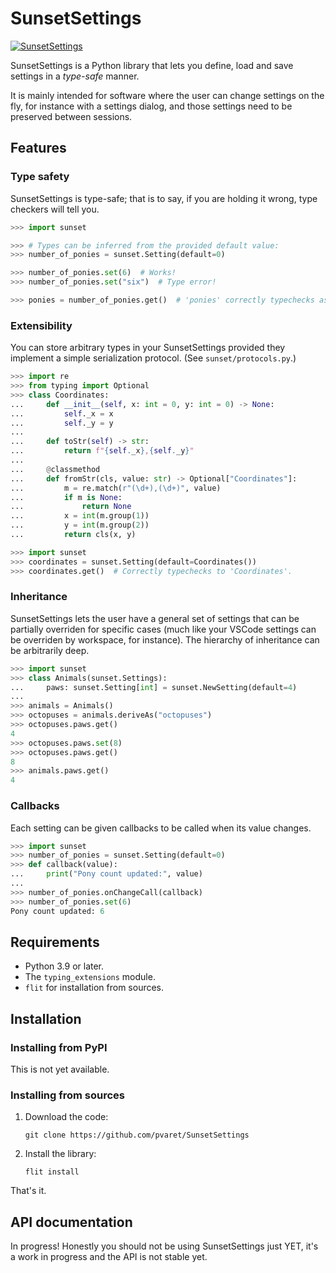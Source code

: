 # SunsetSettings

[![SunsetSettings](https://circleci.com/gh/pvaret/SunsetSettings.svg?style=shield)](https://circleci.com/gh/pvaret/SunsetSettings)

SunsetSettings is a Python library that lets you define, load and save settings
in a *type-safe* manner.

It is mainly intended for software where the user can change settings on the
fly, for instance with a settings dialog, and those settings need to be
preserved between sessions.

## Features

### Type safety

SunsetSettings is type-safe; that is to say, if you are holding it wrong, type
checkers will tell you.

```python
>>> import sunset

>>> # Types can be inferred from the provided default value:
>>> number_of_ponies = sunset.Setting(default=0)

>>> number_of_ponies.set(6)  # Works!
>>> number_of_ponies.set("six")  # Type error!

>>> ponies = number_of_ponies.get()  # 'ponies' correctly typechecks as int
```

### Extensibility

You can store arbitrary types in your SunsetSettings provided they implement a
simple serialization protocol. (See `sunset/protocols.py`.)

```python
>>> import re
>>> from typing import Optional
>>> class Coordinates:
...     def __init__(self, x: int = 0, y: int = 0) -> None:
...         self._x = x
...         self._y = y
...
...     def toStr(self) -> str:
...         return f"{self._x},{self._y}"
...
...     @classmethod
...     def fromStr(cls, value: str) -> Optional["Coordinates"]:
...         m = re.match(r"(\d+),(\d+)", value)
...         if m is None:
...             return None
...         x = int(m.group(1))
...         y = int(m.group(2))
...         return cls(x, y)

>>> import sunset
>>> coordinates = sunset.Setting(default=Coordinates())
>>> coordinates.get()  # Correctly typechecks to 'Coordinates'.
```

### Inheritance

SunsetSettings lets the user have a general set of settings that can be
partially overriden for specific cases (much like your VSCode settings can be
overriden by workspace, for instance). The hierarchy of inheritance can be
arbitrarily deep.

````python
>>> import sunset
>>> class Animals(sunset.Settings):
...     paws: sunset.Setting[int] = sunset.NewSetting(default=4)
... 
>>> animals = Animals()
>>> octopuses = animals.deriveAs("octopuses")
>>> octopuses.paws.get()
4
>>> octopuses.paws.set(8)
>>> octopuses.paws.get()
8
>>> animals.paws.get()
4
````

### Callbacks

Each setting can be given callbacks to be called when its value changes.

```python
>>> import sunset
>>> number_of_ponies = sunset.Setting(default=0)
>>> def callback(value):
...     print("Pony count updated:", value)
...     
>>> number_of_ponies.onChangeCall(callback)
>>> number_of_ponies.set(6)
Pony count updated: 6
```

## Requirements

- Python 3.9 or later.
- The `typing_extensions` module.
- `flit` for installation from sources.

## Installation

### Installing from PyPI

This is not yet available.

### Installing from sources

1. Download the code:

    `git clone https://github.com/pvaret/SunsetSettings`

2. Install the library:

    `flit install`

That's it.

## API documentation

In progress! Honestly you should not be using SunsetSettings just YET, it's a
work in progress and the API is not stable yet.
